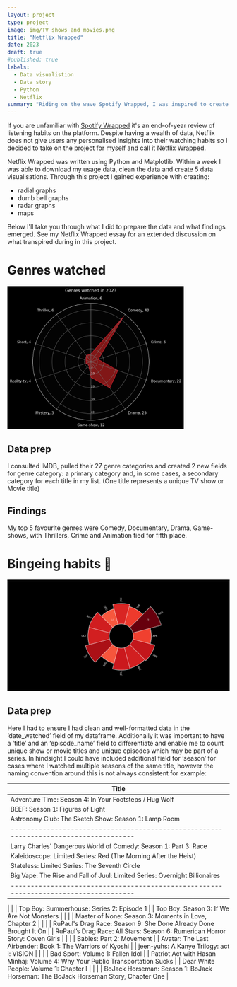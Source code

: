 ```yaml
---
layout: project
type: project
image: img/TV shows and movies.png
title: "Netflix Wrapped"
date: 2023
draft: true
#published: true
labels:
  - Data visualistion
  - Data story
  - Python
  - Netflix
summary: "Riding on the wave Spotify Wrapped, I was inspired to create 5 data visualisations which summarise my Netflix watching habits for 2023."
---
```

If you are unfamiliar with [Spotify Wrapped](https://en.wikipedia.org/wiki/Spotify_Wrapped) it's an end-of-year review of listening habits on the platform. Despite having a wealth of data, Netflix does not give users any personalised insights into their watching habits so I decided to take on the project for myself and call it Netflix Wrapped.

Netflix Wrapped was written using Python and Matplotlib. Within a week I was able to download my usage data, clean the data and create 5 data visualisations. Through this project I gained experience with creating:
* radial graphs
* dumb bell graphs
* radar graphs
* maps

Below I'll take you through what I did to prepare the data and what findings emerged. See my Netflix Wrapped essay for an extended discussion on what transpired during in this project.

# Genres watched
<img width="400px" 
     class="rounded float-start pe-4" 
     src="../img/netflix_genres.png">

## Data prep
I consulted IMDB, pulled their 27 genre categories and created 2 new fields for genre category: a primary category and, in some cases, a secondary category for each title in my list. (One title represents a unique TV show or Movie title)

## Findings
My top 5 favourite genres were Comedy, Documentary, Drama, Game-shows, with Thrillers, Crime and Animation tied for fifth place. 


# Bingeing habits 🍿

<img width="600px" 
     class="rounded float-start pe-3" 
     src="../img/netflix_radial_plot.png">

## Data prep
Here I had to ensure I had clean and well-formatted data in the ‘date_watched’ field of my dataframe. Additionally it was important to have a ‘title’ and an ‘episode_name’ field to differentiate and enable me to count unique show or movie titles and unique episodes which may be part of a series. In hindsight I could have included additional field for ‘season’ for cases where I watched multiple seasons of the same title, however the naming convention around this is not always consistent for example:

|Title                                                                                    |
|------------------------------------------------------------------------------------|
| Adventure Time: Season 4: In Your Footsteps / Hug Wolf                             | {Title} {Subtitle} {Season} {Episode name}
| BEEF: Season 1: Figures of Light                                                   | (Title) [Season] {Episode name}
| Astronomy Club: The Sketch Show: Season 1: Lamp Room                               | Title - Subtitle - Season - Episode name
|------------------------------------------------------------------------------------|
| Larry Charles' Dangerous World of Comedy: Season 1: Part 3: Race                   |
| Kaleidoscope: Limited Series: Red (The Morning After the Heist)                    |{Title}/{Series type}/{Episode name}
| Stateless: Limited Series: The Seventh Circle                                      |{Title / Series type / Episode name
| Big Vape: The Rise and Fall of Juul: Limited Series: Overnight Billionaires        |
|------------------------------------------------------------------------------------|

|                                                                                    |
| Top Boy: Summerhouse: Series 2: Episode 1                                          |
| Top Boy: Season 3: If We Are Not Monsters                                          |
|                                                                                    |
| Master of None: Season 3: Moments in Love, Chapter 2                               |
|                                                                                    |
| RuPaul's Drag Race: Season 9: She Done Already Done Brought It On                  |
| RuPaul’s Drag Race: All Stars: Season 6: Rumerican Horror Story: Coven Girls       |
|                                                                                    |
| Babies: Part 2: Movement                                                           |
| Avatar: The Last Airbender: Book 1: The Warriors of Kyoshi                         |
| jeen-yuhs: A Kanye Trilogy: act i: VISION                                          |
|                                                                                    |
| Bad Sport: Volume 1: Fallen Idol                                                   |
| Patriot Act with Hasan Minhaj: Volume 4: Why Your Public Transportation Sucks      |
| Dear White People: Volume 1: Chapter I                                             |
|                                                                                    |
| BoJack Horseman: Season 1: BoJack Horseman: The BoJack Horseman Story, Chapter One |


